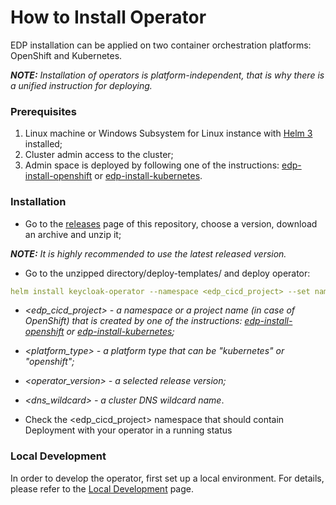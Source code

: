 # How to Install Operator

EDP installation can be applied on two container orchestration platforms: OpenShift and Kubernetes.

_**NOTE:** Installation of operators is platform-independent, that is why there is a unified instruction for deploying._


### Prerequisites
1. Linux machine or Windows Subsystem for Linux instance with [Helm 3](https://helm.sh/docs/intro/install/) installed;
2. Cluster admin access to the cluster;
3. Admin space is deployed by following one of the instructions: [edp-install-openshift](https://github.com/epmd-edp/edp-install/blob/master/documentation/openshift_install_edp.md#admin-space) or [edp-install-kubernetes](https://github.com/epmd-edp/edp-install/blob/master/documentation/kubernetes_install_edp.md#admin-space).

### Installation
* Go to the [releases](https://github.com/epmd-edp/keycloak-operator/releases) page of this repository, choose a version, download an archive and unzip it;

_**NOTE:** It is highly recommended to use the latest released version._

* Go to the unzipped directory/deploy-templates/ and deploy operator:
```yaml
helm install keycloak-operator --namespace <edp_cicd_project> --set name=keycloak-operator --set namespace=<edp_cicd_project> --set platform=<platform_type> --set image.name=epamedp/keycloak-operator --set image.version=<operator_version> --set dnsWildcard=<dns_wildcard>
```

- _<edp_cicd_project> - a namespace or a project name (in case of OpenShift) that is created by one of the instructions: [edp-install-openshift](https://github.com/epmd-edp/edp-install/blob/master/documentation/openshift_install_edp.md#install-edp) or [edp-install-kubernetes](https://github.com/epmd-edp/edp-install/blob/master/documentation/kubernetes_install_edp.md#install-edp);_ 

- _<platform_type> - a platform type that can be "kubernetes" or "openshift";_

- _<operator_version> - a selected release version;_

- _<dns_wildcard> - a cluster DNS wildcard name_.

* Check the <edp_cicd_project> namespace that should contain Deployment with your operator in a running status

### Local Development
In order to develop the operator, first set up a local environment. For details, please refer to the [Local Development](documentation/local-development.md) page.
